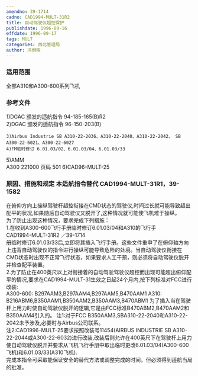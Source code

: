 ```yaml
---
amendno: 39-1714  
cadno: CAD1994-MULT-31R2  
title: 自动驾驶仪超控保护  
publishdate: 1996-09-16  
effdate: 1996-09-17  
tags: MULT  
categories: 西北管理局  
author: 冯炯晖  
---
```

  
### 适用范围  
全部A310和A300-600系列飞机  
  
<!--more-->  
### 参考文件  
1)DGAC 颁发的适航指令 94-185-165(B)R2  
2)DGAC 颁发的适航指令 96-150-203(B)  
  
    3)Airbus Industrie SB A310-22-2036、A310-22-2040、A310-22-2042、 SB A300-22-6021、A300-22-6027  
    4)FM临时修订 6.01.03/02、6.01.03/04、6.01.03/33  
5)AMM  
A300 221000 页码 501     6)CAD96-MULT-25  
  
### 原因、措施和规定 本适航指令替代 CAD1994-MULT-31R1，39-1582  
在俯仰方向上操纵驾驶杆超控衔接在CMD状态的驾驶仪,时间过长就可能导致超出配平的状况,如果随后自动驾驶仪又脱开了,这种情况就可能使飞机难于操纵。  
    为了防止出现这种情况，要求完成下列措施：  
    1.在收到A300-600飞行手册临时修订6.01.03/04和A310的飞行手  
       CAD1994-MULT-31R2   ／39-1714  
册临时修订6.01.03/33后,立即将其插入飞行手册。这些文件重申了在俯仰轴方向上违背自动驾驶仪的指令进行操纵可能导致危险的处境。当自动驾驶仪衔接在CMD状态时出现不正常飞行状态，如果要求人工干预，则必须将自动驾驶仪脱开并检查配平装置。  
    2.为了防止在400英尺以上对衔接着的自动驾驶驾驶仪超控而出现可能超出俯仰配平的情况,要求在CAD1994-MULT-31生效之日起24个月内,按下列标准对FCC进行改装:  
A300-600:             B297AAM3,B297AAM4,B297AAM5,B470AAM1 A310:             B216ABM6,B350AAM1,B350AAM2,B350AAM3,B470ABM1     为了插入当在驾驶杆上用力时使自动驾驶仪脱开的逻辑,它是由FCC标准B470ABM2,B470AAM2和B350AAM4引入的。     注1:对于FCC B350AAM3,SBA310-22-2040和A310-22-2042未予涉及,必要时与Airbus公司联系。  
    注2:CAD1996-MULT-25要求按照改装号11454(AIRBUS INDUSTRIE SB A310-22-2044或A300-22-6032)进行改装,改装后则允许在400英尺下在驾驶杆上用力使自动驾驶仪脱开并要求从飞机飞行手册中取出临时更改6.01.03/04(A300-600飞机)和6.01.03/33(A310飞机).  
   完成本指令可采取能保证安全的替代方法或调整完成的时间，但必须得到适航当局的批准。  
